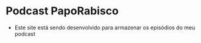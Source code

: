 # Podcast PapoRabisco #
* Este site está sendo desenvolvido para armazenar os episódios do meu podcast  
